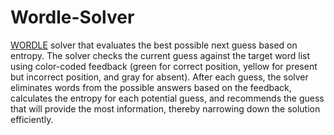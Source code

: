 # Wordle-Solver

[WORDLE](https://www.nytimes.com/games/wordle/index.html) solver that evaluates the best possible next guess based on entropy. The solver checks the current guess against the target word list using color-coded feedback (green for correct position, yellow for present but incorrect position, and gray for absent). After each guess, the solver eliminates words from the possible answers based on the feedback, calculates the entropy for each potential guess, and recommends the guess that will provide the most information, thereby narrowing down the solution efficiently.
